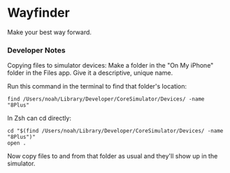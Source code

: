 # Wayfinder

Make your best way forward.

### Developer Notes

Copying files to simulator devices:
Make a folder in the "On My iPhone" folder in the Files app. Give it a descriptive, unique name.

Run this command in the terminal to find that folder's location:

```console
find /Users/noah/Library/Developer/CoreSimulator/Devices/ -name "8Plus"
```

In Zsh can cd directly:

```console
cd "$(find /Users/noah/Library/Developer/CoreSimulator/Devices/ -name "8Plus")"
open .
```

Now copy files to and from that folder as usual and they'll show up in the simulator.
